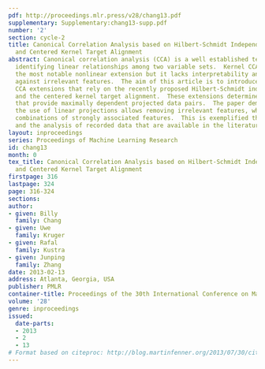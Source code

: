 ```yaml
---
pdf: http://proceedings.mlr.press/v28/chang13.pdf
supplementary: Supplementary:chang13-supp.pdf
number: '2'
section: cycle-2
title: Canonical Correlation Analysis based on Hilbert-Schmidt Independence Criterion
  and Centered Kernel Target Alignment
abstract: Canonical correlation analysis (CCA) is a well established technique for
  identifying linear relationships among two variable sets.  Kernel CCA (KCCA) is
  the most notable nonlinear extension but it lacks interpretability and robustness
  against irrelevant features.  The aim of this article is to introduce two nonlinear
  CCA extensions that rely on the recently proposed Hilbert-Schmidt independence criterion
  and the centered kernel target alignment.  These extensions determine linear projections
  that provide maximally dependent projected data pairs.  The paper demonstrates that
  the use of linear projections allows removing irrelevant features, whilst extracting
  combinations of strongly associated features.  This is exemplified through a simulation
  and the analysis of recorded data that are available in the literature.
layout: inproceedings
series: Proceedings of Machine Learning Research
id: chang13
month: 0
tex_title: Canonical Correlation Analysis based on Hilbert-Schmidt Independence Criterion
  and Centered Kernel Target Alignment
firstpage: 316
lastpage: 324
page: 316-324
sections: 
author:
- given: Billy
  family: Chang
- given: Uwe
  family: Kruger
- given: Rafal
  family: Kustra
- given: Junping
  family: Zhang
date: 2013-02-13
address: Atlanta, Georgia, USA
publisher: PMLR
container-title: Proceedings of the 30th International Conference on Machine Learning
volume: '28'
genre: inproceedings
issued:
  date-parts:
  - 2013
  - 2
  - 13
# Format based on citeproc: http://blog.martinfenner.org/2013/07/30/citeproc-yaml-for-bibliographies/
---
```

